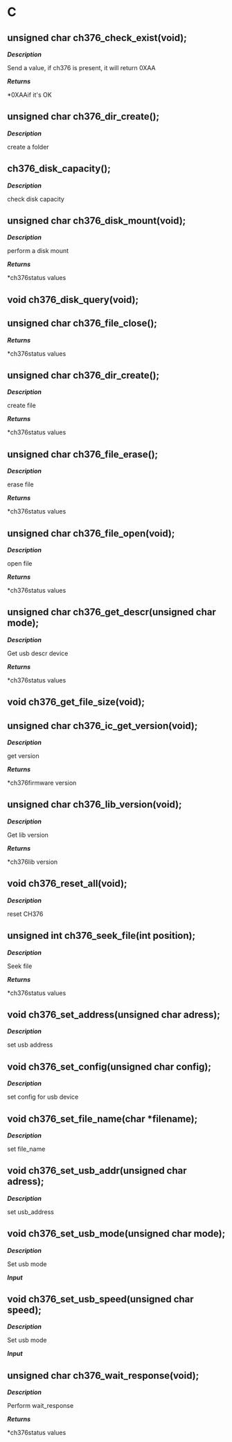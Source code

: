 # C

## unsigned char ch376_check_exist(void);

***Description***

Send a value, if ch376 is present, it will return 0XAA

***Returns***

*0XAAif it's OK
## unsigned char ch376_dir_create();

***Description***

create a folder

## ch376_disk_capacity();

***Description***

check disk capacity

## unsigned char ch376_disk_mount(void);

***Description***

perform a disk mount

***Returns***

*ch376status values
## void ch376_disk_query(void);

## unsigned char ch376_file_close();

***Returns***

*ch376status values
## unsigned char ch376_dir_create();

***Description***

create file

***Returns***

*ch376status values
## unsigned char ch376_file_erase();

***Description***

erase file

***Returns***

*ch376status values
## unsigned char ch376_file_open(void);

***Description***

open file

***Returns***

*ch376status values
## unsigned char ch376_get_descr(unsigned char mode);

***Description***

Get usb descr device

***Returns***

*ch376status values
## void ch376_get_file_size(void);

## unsigned char ch376_ic_get_version(void);

***Description***

get version

***Returns***

*ch376firmware version
## unsigned char ch376_lib_version(void);

***Description***

Get lib version

***Returns***

*ch376lib version
## void ch376_reset_all(void);

***Description***

reset CH376

## unsigned int ch376_seek_file(int position);

***Description***

Seek file

***Returns***

*ch376status values
## void ch376_set_address(unsigned char adress);

***Description***

set usb address

## void ch376_set_config(unsigned char config);

***Description***

set config for usb device

## void ch376_set_file_name(char *filename);

***Description***

set file_name

## void ch376_set_usb_addr(unsigned char adress);

***Description***

set usb_address

## void ch376_set_usb_mode(unsigned char mode);

***Description***

Set usb mode

***Input***


## void ch376_set_usb_speed(unsigned char speed);

***Description***

Set usb mode

***Input***


## unsigned char ch376_wait_response(void);

***Description***

Perform wait_response

***Returns***

*ch376status values
